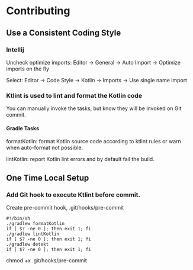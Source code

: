 # Contributing

## Use a Consistent Coding Style
### Intellij
Uncheck optimize imports: Editor -> General -> Auto Import -> Optimize imports on the fly

Select: Editor -> Code Style -> Kotlin -> Imports -> Use single name import

### Ktlint is used to lint and format the Kotlin code
You can manually invoke the tasks, but know they will be invoked on Git commit.
#### Gradle Tasks
formatKotlin: format Kotlin source code according to ktlint rules or warn when auto-format not possible.

lintKotlin: report Kotlin lint errors and by default fail the build.

## One Time Local Setup
### Add Git hook to execute Ktlint before commit.
Create pre-commit hook, .git/hooks/pre-commit
```
#!/bin/sh
./gradlew formatKotlin
if [ $? -ne 0 ]; then exit 1; fi
./gradlew lintKotlin
if [ $? -ne 0 ]; then exit 1; fi
./gradlew detekt
if [ $? -ne 0 ]; then exit 1; fi
```
chmod +x .git/hooks/pre-commit 